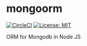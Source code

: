 # mongoorm

[![CircleCI](https://circleci.com/gh/deeppatel234/mongoorm/tree/master.svg?style=shield)](https://circleci.com/gh/deeppatel234/mongoorm/tree/master)
[![License: MIT](https://img.shields.io/badge/License-MIT-yellow.svg)](https://opensource.org/licenses/MIT)

ORM for Mongodb in Node JS
